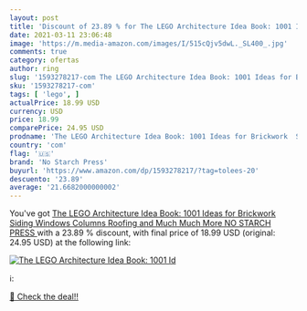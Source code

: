 ```yaml
---
layout: post
title: 'Discount of 23.89 % for The LEGO Architecture Idea Book: 1001 Id'
date: 2021-03-11 23:06:48
image: 'https://m.media-amazon.com/images/I/515cQjv5dwL._SL400_.jpg'
comments: true
category: ofertas
author: ring
slug: '1593278217-com The LEGO Architecture Idea Book: 1001 Ideas for Brickwork...'
sku: '1593278217-com'
tags: [ 'lego', ]
actualPrice: 18.99 USD
currency: USD
price: 18.99
comparePrice: 24.95 USD
prodname: 'The LEGO Architecture Idea Book: 1001 Ideas for Brickwork  Siding  Windows  Columns  Roofing  and Much  Much More  NO STARCH PRESS '
country: 'com'
flag: '🇺🇸'
brand: 'No Starch Press'
buyurl: 'https://www.amazon.com/dp/1593278217/?tag=tolees-20'
descuento: '23.89'
average: '21.6682000000002'
---
```


You've got [The LEGO Architecture Idea Book: 1001 Ideas for Brickwork  Siding  Windows  Columns  Roofing  and Much  Much More  NO STARCH PRESS ](https://www.amazon.com/dp/1593278217/?tag=tolees-20) with a  23.89 % discount, with final price of 18.99 USD (original: 24.95 USD) at the following link:

[![The LEGO Architecture Idea Book: 1001 Id](https://m.media-amazon.com/images/I/515cQjv5dwL._SL400_.jpg)](https://www.amazon.com/dp/1593278217/?tag=tolees-20)

ℹ️:


[🛒 Check the deal!!](https://www.amazon.com/dp/1593278217/?tag=tolees-20)

